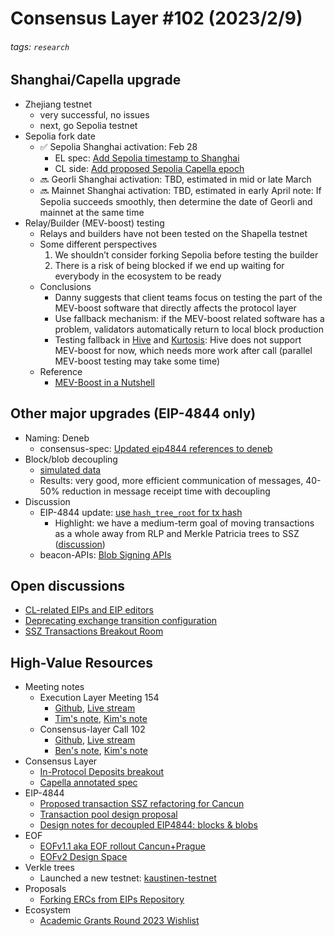 # Consensus Layer #102 (2023/2/9)

###### tags: `research`

## Shanghai/Capella upgrade
- Zhejiang testnet
    - very successful, no issues
    - next, go Sepolia testnet
- Sepolia fork date
    - ✅ Sepolia Shanghai activation: Feb 28
        - EL spec: [Add Sepolia timestamp to Shanghai](https://github.com/ethereum/execution-specs/pull/716)
        - CL side: [Add proposed Sepolia Capella epoch](https://github.com/eth-clients/sepolia/pull/30)
    - 🔜 Georli Shanghai activation: TBD, estimated in mid or late March
    - 🔜 Mainnet Shanghai activation: TBD, estimated in early April
    note: If Sepolia succeeds smoothly, then determine the date of Georli and mainnet at the same time
- Relay/Builder (MEV-boost) testing
    - Relays and builders have not been tested on the Shapella testnet
    - Some different perspectives
        1. We shouldn’t consider forking Sepolia before testing the builder
        2. There is a risk of being blocked if we end up waiting for everybody in the ecosystem to be ready
    - Conclusions
        - Danny suggests that client teams focus on testing the part of the MEV-boost software that directly affects the protocol layer
        - Use fallback mechanism: if the MEV-boost related software has a problem, validators automatically return to local block production
        - Testing fallback in [Hive](https://github.com/ethereum/hive) and [Kurtosis](https://www.kurtosis.com/blog/testing-the-ethereum-merge): Hive does not support MEV-boost for now, which needs more work after call (parallel MEV-boost testing may take some time)
    - Reference
        - [MEV-Boost in a Nutshell](https://boost.flashbots.net/)
## Other major upgrades (EIP-4844 only)
- Naming: Deneb
    - consensus-spec: [Updated eip4844 references to deneb](https://github.com/ethereum/consensus-specs/pull/3215)
- Block/blob decoupling
    - [simulated data](https://docs.google.com/spreadsheets/d/11ihZPkYwozbhxglQW7duQ3Hcnk8nLCkB4ZpXdAEW3OI/edit#gid=204007125)
    - Results: very good, more efficient communication of messages, 40-50% reduction in message receipt time with decoupling
- Discussion
    - EIP-4844 update: [use `hash_tree_root` for tx hash](https://github.com/ethereum/EIPs/pull/6385)
        - Highlight: we have a medium-term goal of moving transactions as a whole away from RLP and Merkle Patricia trees to SSZ ([discussion](https://github.com/ethereum/EIPs/pull/6385#issuecomment-1406248516))
    - beacon-APIs: [Blob Signing APIs](https://github.com/ethereum/beacon-APIs/issues/300)
## Open discussions
- [CL-related EIPs and EIP editors](https://github.com/ethereum/pm/issues/711#issuecomment-1423020244)
- [Deprecating exchange transition configuration](https://github.com/ethereum/execution-apis/pull/375)
- [SSZ Transactions Breakout Room](https://github.com/ethereum/pm/issues/721)

## High-Value Resources
- Meeting notes
    - Execution Layer Meeting 154
        - [Github](https://github.com/ethereum/pm/issues/715), [Live stream](https://www.youtube.com/watch?v=E0w8NX5ksWo&feature=youtu.be)
        - [Tim's note](https://twitter.com/TimBeiko/status/1621209312050954240?s=20&t=W3raBBISBsVv1dH16JDrlg), [Kim's note](https://www.galaxy.com/research/insights/ethereum-all-core-developers-execution-call-154/)
    - Consensus-layer Call 102
        - [Github](https://github.com/ethereum/pm/issues/711), [Live stream](https://www.youtube.com/live/YMu50yNUz5Y?feature=share)
        - [Ben's note](https://hackmd.io/@benjaminion/BJcVqOzpj), [Kim's note](https://www.galaxy.com/research/insights/ethereum-all-core-developers-consensus-call-102/)
- Consensus Layer
    - [In-Protocol Deposits breakout](https://hackmd.io/@n0ble/deposits-breakout)
    - [Capella annotated spec](https://github.com/ethereum/annotated-spec/blob/master/capella/beacon-chain.md)
- EIP-4844
    - [Proposed transaction SSZ refactoring for Cancun](https://notes.ethereum.org/@vbuterin/transaction_ssz_refactoring)
    - [Transaction pool design proposal](https://gist.github.com/karalabe/e1c4e4c2a226926498cc9816d383cecb)
    - [Design notes for decoupled EIP4844: blocks & blobs](https://hackmd.io/cmYisgxkRuGe9NjX4gr97A?view)
- EOF
    - [EOFv1.1 aka EOF rollout Cancun+Prague](https://notes.ethereum.org/@ipsilon/BJujV7-Tj)
    - [EOFv2 Design Space](https://notes.ethereum.org/@ipsilon/eof2-design-space)
- Verkle trees
    - Launched a new testnet: [kaustinen-testnet](https://kaustinen.ethdevops.io/)
- Proposals
    - [Forking ERCs from EIPs Repository](https://ethereum-magicians.org/t/proposal-forking-ercs-from-eips-repository/12804/3)
- Ecosystem
    - [Academic Grants Round 2023 Wishlist](https://notes.ethereum.org/@djrtwo/academic-grants-wishlist-2023)